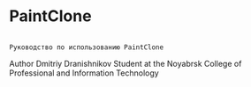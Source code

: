 # PaintClone
                                                                                        Руководство по использованию PaintClone
                                         
























Author Dmitriy Dranishnikov 
Student at the Noyabrsk College of Professional and Information Technology
